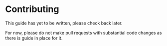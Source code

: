 # Contributing

This guide has yet to be written, please check back later.

For now, please do not make pull requests with substantial code changes as there is guide in place for it.
